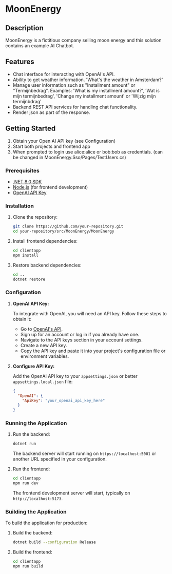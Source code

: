 # MoonEnergy

## Description

MoonEnergy is a fictitious company selling moon energy and this solution contains an example AI Chatbot. 

## Features

- Chat interface for interacting with OpenAI's API.
- Ability to get weather information. 'What's the weather in Amsterdam?'
- Manage user information such as "Installment amount" or "Termijnbedrag".
Examples: 'What is my installment amount?', 'Wat is mijn termijnbedrag', 'Change my installment amount' or 'Wijzig mijn termijnbdrag'
- Backend REST API services for handling chat functionality.
- Render json as part of the response.

## Getting Started

1. Obtain your Open AI API key (see Configuration)
2. Start both projects and frontend app
3. When prompted to login use alice:alice or bob:bob as credentials. (can be changed in MoonEnergy.Sso/Pages/TestUsers.cs)

### Prerequisites

- [.NET 8.0 SDK](https://dotnet.microsoft.com/download)
- [Node.js](https://nodejs.org/) (for frontend development)
- [OpenAI API Key](https://beta.openai.com/signup)

### Installation

1. Clone the repository:
    ```sh
    git clone https://github.com/your-repository.git
    cd your-repository/src/MoonEnergy/MoonEnergy
    ```

2. Install frontend dependencies:
    ```sh
    cd clientapp
    npm install
    ```

3. Restore backend dependencies:
    ```sh
    cd ..
    dotnet restore
    ```

### Configuration

1. **OpenAI API Key:**

   To integrate with OpenAI, you will need an API key. Follow these steps to obtain it:

    - Go to [OpenAI's API](https://beta.openai.com/signup/).
    - Sign up for an account or log in if you already have one.
    - Navigate to the API keys section in your account settings.
    - Create a new API key.
    - Copy the API key and paste it into your project's configuration file or environment variables.

2. **Configure API Key:**

   Add the OpenAI API key to your `appsettings.json` or better `appsettings.local.json` file:
    ```json
    {
      "OpenAI": {
        "ApiKey": "your_openai_api_key_here"
      }
    }
    ```

### Running the Application

1. Run the backend:
    ```sh
    dotnet run
    ```

   The backend server will start running on `https://localhost:5001` or another URL specified in your configuration.

2. Run the frontend:
    ```sh
    cd clientapp
    npm run dev
    ```

   The frontend development server will start, typically on `http://localhost:5173`.

### Building the Application

To build the application for production:

1. Build the backend:
    ```sh
    dotnet build --configuration Release
    ```

2. Build the frontend:
    ```sh
    cd clientapp
    npm run build
    ```